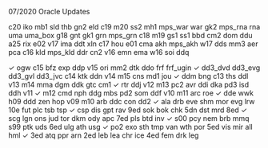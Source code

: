 07/2020 Oracle Updates

c20 iko mb1 sld thb gn2 eld c19 m20 ss2 mh1 mps_war
war gk2 mps_rna rna uma uma_box g18 gnt gk1 grn mps_grn c18
m19 gs1 ss1 bbd cm2 dom ddu a25 rix e02 v17 ima
ddt xln c17 hou e01 cma akh mps_akh w17 dds mm3 aer
pca c16 kld mps_kld ddr cn2 v16 emn ema w16 soi ddq

✓ ogw c15 bfz exp ddp v15 ori mm2 dtk ddo frf frf_ugin
✓ dd3_dvd dd3_evg dd3_gvl dd3_jvc c14 ktk ddn v14 m15 cns md1 jou
✓ ddm bng c13 ths ddl v13 m14 mma dgm ddk gtc cm1
✓ rtr ddj v12 m13 pc2 avr ddi dka pd3 isd ddh v11
✓ m12 cmd nph ddg mbs pd2 som ddf v10 m11 arc roe
✓ dde wwk h09 ddd zen hop v09 m10 arb ddc con dd2
✓ ala drb eve shm mor evg lrw 10e fut plc tsb tsp
✓ csp dis gpt rav 9ed sok bok chk 5dn dst mrd 8ed
✓ scg lgn ons jud tor dkm ody apc 7ed pls btd inv
✓ s00 pcy nem brb mmq s99 ptk uds 6ed ulg ath usg
✓ po2 exo sth tmp van wth por 5ed vis mir all hml
✓ 3ed atq ppr arn 2ed leb lea chr ice 4ed fem drk leg

